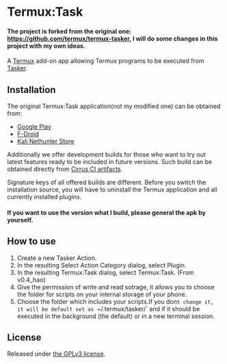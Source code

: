 # Termux:Task

#### The project is forked from the original one: https://github.com/termux/termux-tasker, I will do some changes in this project with my own ideas.

A [Termux](https://termux.com) add-on app allowing Termux programs to be executed
from [Tasker](https://tasker.dinglisch.net/).

## Installation


The original Termux:Task application(not my modified one) can be obtained from:

- [Google Play](https://play.google.com/store/apps/details?id=com.termux.tasker)
- [F-Droid](https://f-droid.org/en/packages/com.termux.tasker/)
- [Kali Nethunter Store](https://store.nethunter.com/en/packages/com.termux.tasker/)

Additionally we offer development builds for those who want to try out latest
features ready to be included in future versions. Such build can be obtained
directly from [Cirrus CI artifacts](https://api.cirrus-ci.com/v1/artifact/github/termux/termux-tasker/debug-build/output/app/build/outputs/apk/debug/app-debug.apk).

Signature keys of all offered builds are different. Before you switch the
installation source, you will have to uninstall the Termux application and
all currently installed plugins.

#### If you want to use the version what I build, please general the apk by yourself.

## How to use

1. Create a new Tasker Action.
2. In the resulting Select Action Category dialog, select Plugin.
3. In the resulting Termux:Task dialog, select Termux:Task.
(From v0.4_hao)
4. Give the permission of write and read sotrage, it allows you to choose the folder for scripts on your internal storage of your phone.
5. Choose the folder which includes your scripts.If you don`t change it, it will be default set as `~/.termux/tasker/` and if it should be executed in the background (the default) or in a new terminal session.

## License

Released under [the GPLv3 license](https://www.gnu.org/licenses/gpl.html).
